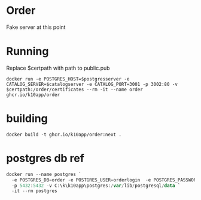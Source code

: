 # Order

Fake server at this point

# Running
Replace $certpath with path to public.pub

```
docker run -e POSTGRES_HOST=$postgresserver -e CATALOG_SERVER=$catalogserver -e CATALOG_PORT=3001 -p 3002:80 -v $certpath:/order/certificates --rm -it --name order ghcr.io/k10app/order
```

# building
```
docker build -t ghcr.io/k10app/order:next .
```

# postgres db ref
```powershell
docker run --name postgres `
  -e POSTGRES_DB=order -e POSTGRES_USER=orderlogin  -e POSTGRES_PASSWORD=orderpassword `
  -p 5432:5432 -v C:\k\k10app\postgres:/var/lib/postgresql/data `
  -it --rm postgres
```